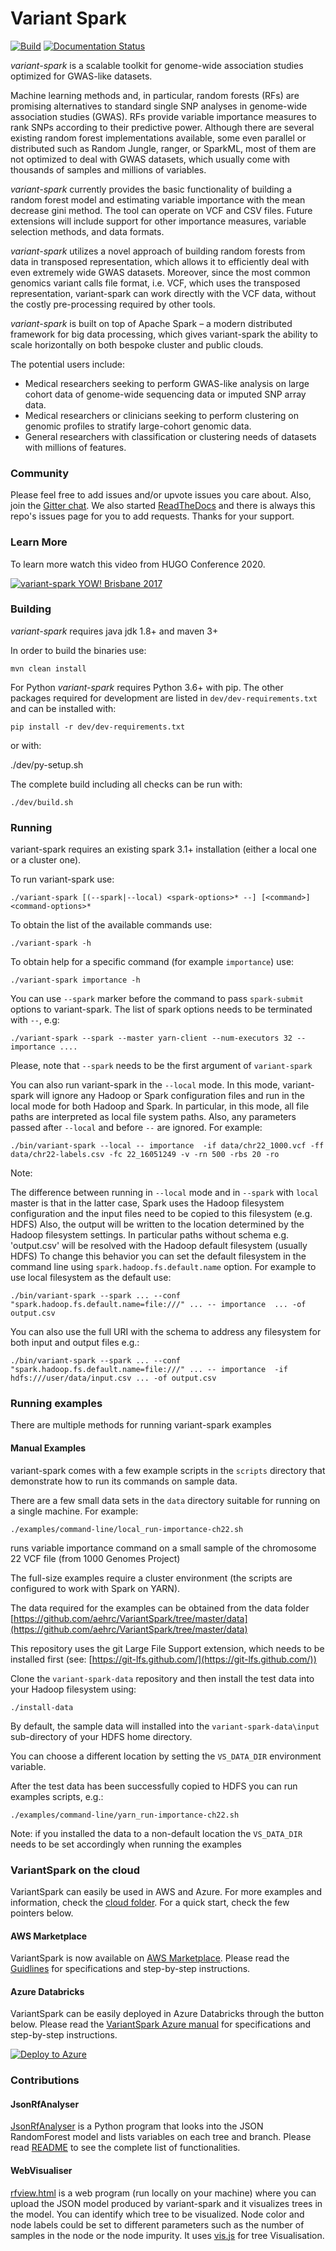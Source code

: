 # Variant Spark

[![Build](https://github.com/aehrc/VariantSpark/workflows/Java%20and%20Python%20CI%20with%20Maven/badge.svg)](https://github.com/aehrc/VariantSpark/actions?query=workflow%3CI)
[![Documentation Status](https://readthedocs.org/projects/variantspark/badge/?version=latest)](http://variantspark.readthedocs.io/en/latest/?badge=latest)

_variant-spark_ is a scalable toolkit for genome-wide association studies optimized for GWAS-like datasets.

Machine learning methods and, in particular, random forests (RFs) are promising alternatives to standard single SNP analyses in genome-wide association studies (GWAS). RFs provide variable importance measures to rank SNPs according to their predictive power.
Although there are several existing random forest implementations available, some even parallel or distributed such as Random Jungle, ranger, or SparkML, most of them are not optimized to deal with GWAS datasets, which usually come with thousands of samples and millions of variables.

_variant-spark_ currently provides the basic functionality of building a random forest model and estimating variable importance with the mean decrease gini method. The tool can operate on VCF and CSV files. Future extensions will include support for other importance measures, variable selection methods, and data formats.

_variant-spark_ utilizes a novel approach of building random forests from data in transposed representation, which allows it to efficiently deal with even extremely wide GWAS datasets. Moreover, since the most common genomics variant calls file format, i.e. VCF, which uses the transposed representation, variant-spark can work directly with the VCF data, without the costly pre-processing required by other tools.

_variant-spark_ is built on top of Apache Spark – a modern distributed framework for big data processing, which gives variant-spark the ability to scale horizontally on both bespoke cluster and public clouds.

The potential users include:

- Medical researchers seeking to perform GWAS-like analysis on large cohort data of genome-wide sequencing data or imputed SNP array data.
- Medical researchers or clinicians seeking to perform clustering on genomic profiles to stratify large-cohort genomic data.
- General researchers with classification or clustering needs of datasets with millions of features.

### Community

Please feel free to add issues and/or upvote issues you care about. Also, join the [Gitter chat](https://gitter.im/VariantSpark/Lobby).
We also started [ReadTheDocs](https://variantspark.readthedocs.io/en/latest/) and there is always this repo's issues page for you to add requests. Thanks for your support.

### Learn More

To learn more watch this video from HUGO Conference 2020.

[![variant-spark YOW! Brisbane 2017](/images/YOW__Conference_2017_Lynn_Langit___Denis_Bauer_-_Cloud_Data_Pipelines_-_YouTube.png?raw=true)](https://www.youtube.com/watch?v=7bVoPmPVzKQ)

### Building

_variant-spark_ requires java jdk 1.8+ and maven 3+

In order to build the binaries use:

    mvn clean install

For Python _variant-spark_ requires Python 3.6+ with pip.
The other packages required for development are listed in `dev/dev-requirements.txt` and can be installed with:

    pip install -r dev/dev-requirements.txt

or with:

./dev/py-setup.sh

The complete build including all checks can be run with:

    ./dev/build.sh

### Running

variant-spark requires an existing spark 3.1+ installation (either a local one or a cluster one).

To run variant-spark use:

    ./variant-spark [(--spark|--local) <spark-options>* --] [<command>] <command-options>*

To obtain the list of the available commands use:

    ./variant-spark -h

To obtain help for a specific command (for example `importance`) use:

    ./variant-spark importance -h

You can use `--spark` marker before the command to pass `spark-submit` options to variant-spark. The list of spark options needs to be terminated with `--`, e.g:

    ./variant-spark --spark --master yarn-client --num-executors 32 -- importance ....

Please, note that `--spark` needs to be the first argument of `variant-spark`

You can also run variant-spark in the `--local` mode. In this mode, variant-spark will ignore any Hadoop or Spark configuration files and run in the local mode for both Hadoop and Spark. In particular, in this mode, all file paths are interpreted as local file system paths. Also, any parameters passed after `--local` and before `--` are ignored. For example:

    ./bin/variant-spark --local -- importance  -if data/chr22_1000.vcf -ff data/chr22-labels.csv -fc 22_16051249 -v -rn 500 -rbs 20 -ro

Note:

The difference between running in `--local` mode and in `--spark` with `local` master is that in the latter case, Spark uses the Hadoop filesystem configuration and the input files need to be copied to this filesystem (e.g. HDFS)
Also, the output will be written to the location determined by the Hadoop filesystem settings. In particular paths without schema e.g. 'output.csv' will be resolved with the Hadoop default filesystem (usually HDFS)
To change this behavior you can set the default filesystem in the command line using `spark.hadoop.fs.default.name` option. For example to use local filesystem as the default use:

    ./bin/variant-spark --spark ... --conf "spark.hadoop.fs.default.name=file:///" ... -- importance  ... -of output.csv

You can also use the full URI with the schema to address any filesystem for both input and output files e.g.:

    ./bin/variant-spark --spark ... --conf "spark.hadoop.fs.default.name=file:///" ... -- importance  -if hdfs:///user/data/input.csv ... -of output.csv

### Running examples

There are multiple methods for running variant-spark examples

#### Manual Examples

variant-spark comes with a few example scripts in the `scripts` directory that demonstrate how to run its commands on sample data.

There are a few small data sets in the `data` directory suitable for running on a single machine. For example:

    ./examples/command-line/local_run-importance-ch22.sh

runs variable importance command on a small sample of the chromosome 22 VCF file (from 1000 Genomes Project)

The full-size examples require a cluster environment (the scripts are configured to work with Spark on YARN).

The data required for the examples can be obtained from the data folder [https://github.com/aehrc/VariantSpark/tree/master/data](https://github.com/aehrc/VariantSpark/tree/master/data)

This repository uses the git Large File Support extension, which needs to be installed first (see: [https://git-lfs.github.com/](https://git-lfs.github.com/))

Clone the `variant-spark-data` repository and then install the test data into your Hadoop filesystem using:

    ./install-data

By default, the sample data will installed into the `variant-spark-data\input` sub-directory of your HDFS home directory.

You can choose a different location by setting the `VS_DATA_DIR` environment variable.

After the test data has been successfully copied to HDFS you can run examples scripts, e.g.:

    ./examples/command-line/yarn_run-importance-ch22.sh

Note: if you installed the data to a non-default location the `VS_DATA_DIR` needs to be set accordingly when running the examples

### VariantSpark on the cloud

VariantSpark can easily be used in AWS and Azure. For more examples and information, check the [cloud folder](https://github.com/aehrc/VariantSpark/tree/master/cloud). For a quick start, check the few pointers below.

#### AWS Marketplace

VariantSpark is now available on [AWS Marketplace](https://aws.amazon.com/marketplace/pp/AEHRC-VariantSpark-Notebook/B07YVND4TD). Please read the [Guidlines](contributions/AwsMarketplace/README.md) for specifications and step-by-step instructions.

#### Azure Databricks

VariantSpark can be easily deployed in Azure Databricks through the button below. Please read the [VariantSpark Azure manual](https://github.com/aehrc/VariantSpark-Azure-deployment) for specifications and step-by-step instructions.

[![Deploy to Azure](https://aka.ms/deploytoazurebutton)](https://portal.azure.com/#create/Microsoft.Template/uri/https%3A%2F%2Fraw.githubusercontent.com%2Faehrc%2FVariantSpark-Azure-deployment%2Fmaster%2Fazuredeploy.json)

### Contributions

#### JsonRfAnalyser

[JsonRfAnalyser](contributions/JsonRfAnalyser) is a Python program that looks into the JSON RandomForest model and lists variables on each tree and branch. Please read [README](contributions/JsonRfAnalyser/README.md) to see the complete list of functionalities.

#### WebVisualiser

[rfview.html](contributions/WebVisualiser/rfview.html) is a web program (run locally on your machine) where you can upload the JSON model produced by variant-spark and it visualizes trees in the model. You can identify which tree to be visualized. Node color and node labels could be set to different parameters such as the number of samples in the node or the node impurity. It uses [vis.js](https://visjs.org/) for tree Visualisation.
